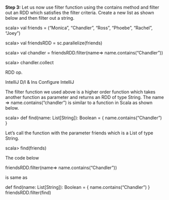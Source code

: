 **Step 3:** Let us now use filter function using the contains method and filter out an RDD which satisfies the filter criteria. Create a new list as shown below and then filter out a string.

scala> val friends = (“Monica”, “Chandler”, “Ross”, “Phoebe”, “Rachel”, “Joey”)

scala> val friendsRDD = sc.parallelize(friends)

scala> val chandler = friendsRDD.filter(name=> name.contains(“Chandler”))

scala> chandler.collect







 
RDD op.

IntelliJ D/l & Ins
Configure IntelliJ

 

The filter function we used above is a higher order function which takes another function as parameter and returns an RDD of type String. The name => name.contains(“chandler”) is similar to a function in Scala as shown below.

scala> def find(name: List[String]): Boolean = {
	name.contains(“Chandler”)
	}

Let’s call the function with the parameter friends which is a List of type String.

scala> find(friends)


The code below 

friendsRDD.filter(name=> name.contains(“Chandler”))

is same as

def find(name: List[String]): Boolean = {
	name.contains(“Chandler”)
}
friendsRDD.filter(find)

